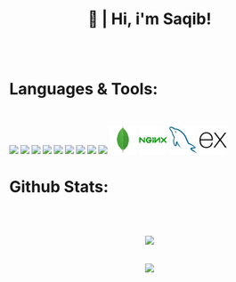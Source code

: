 <h1 align="center">👋 | Hi, i'm Saqib!</h1>
<br><br>

<h1 align-"center"> Languages & Tools:</h1>
<br>

<a href="https://nodejs.org/"><img src="https://seeklogo.com/images/N/nodejs-logo-FBE122E377-seeklogo.com.png" height="50" /></a>  <a href="https://www.python.org/"><img src="https://upload.wikimedia.org/wikipedia/commons/thumb/c/c3/Python-logo-notext.svg/768px-Python-logo-notext.svg.png" height="50" /></a>  <a href="https://www.typescriptlang.org/"><img src="https://miro.medium.com/max/816/1*TpbxEQy4ckB-g31PwUQPlg.png" height="50" /></a> <a href="https://php.net"><img src="https://camo.githubusercontent.com/e88f1a61de2ee686c4633f9a07472b2fba5633b7ba7875d03e8e76a2054bb850/68747470733a2f2f636c69706172742e696e666f2f696d616765732f63636f766572732f313439393739343837337068702d6c6f676f2d66696c6c65642d706e672e706e67" height="50" /></a>  <a href=""><img src="https://i.ibb.co/C8YvbYj/image-removebg-preview-2.png" height="50" /></a>  <a href="https://www.gnu.org/software/bash/"><img src="https://github.com/odb/official-bash-logo/blob/master/assets/Logos/Icons/PNG/48x48.png?raw=true" height="50" /></a>  <a href="https://www.docker.com/"><img src="https://www.docker.com/sites/default/files/d8/styles/role_icon/public/2019-07/Moby-logo.png?itok=sYH_JEaJ" height="50" /></a> <a href="https://code.visualstudio.com/"><img src="https://user-images.githubusercontent.com/674621/71187801-14e60a80-2280-11ea-94c9-e56576f76baf.png" height="50" /></a> <a href="https://www.microsoft.com/en-gb/windows"><img src="https://camo.githubusercontent.com/99632c3da77e6b8993b10af81819a83aa2696e7e37b277dfdf0c062c538b7d0a/68747470733a2f2f7365656b6c6f676f2e636f6d2f696d616765732f572f77696e646f77732d31302d69636f6e2d6c6f676f2d354243354336393731322d7365656b6c6f676f2e636f6d2e706e67" height="50" /></a> <a href="https://mongodb.com"><img src="https://raw.githubusercontent.com/devicons/devicon/master/icons/mongodb/mongodb-original.svg" height="50" /></a>  <a href="https://nginx.com"><img src="https://raw.githubusercontent.com/devicons/devicon/master/icons/nginx/nginx-original.svg" height="50" /></a>  <a href="https://mysql.com"><img src="https://raw.githubusercontent.com/devicons/devicon/master/icons/mysql/mysql-original.svg" height="50" /></a>  <a href="https://expressjs.com"><img src="https://raw.githubusercontent.com/devicons/devicon/master/icons/express/express-original.svg" height="50" /></a> 
<br>

<h1 align-"center"> Github Stats:</h1>
<br>

<h2 align="center">
  <a href="https://github.com/S4qib">
      <img align="center" src="https://github-readme-stats.vercel.app/api/?username=SaqibIsHere&show_icons=true&theme=onedark">
  </a>
  <br>
  <br>
  <a href="https://github.com/S4qib">
     <img align="center" src="https://github-readme-stats.vercel.app/api/top-langs/?username=SaqibIsHere&layout=compact&theme=onedark"> 
  </a> 
  <br>
  <br>

</h2>
